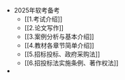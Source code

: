 - 2025年软考备考
	- [[1.考试介绍]]
	- [[2.论文写作]]
	- [[3.案例分析与基本介绍]]
	- [[4.教材各章节简单介绍]]
	- [[5.招标投标、政府采购法]]
	- [[6.招投标法实施条例、著作权法]]
-